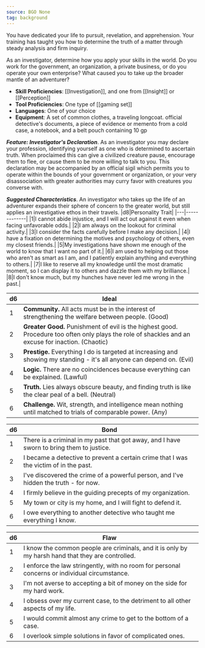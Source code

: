 ```yaml
---
source: BGO None
tag: background
---
```


You have dedicated your life to pursuit, revelation, and apprehension. Your training has taught you how to determine the truth of a matter through steady analysis and firm inquiry.

As an investigator, determine how you apply your skills in the world. Do you work for the government, an organization, a private business, or do you operate your own enterprise? What caused you to take up the broader mantle of an adventurer?


- **Skill Proficiencies**: [[Investigation]], and one from [[Insight]] or [[Perception]]
- **Tool Proficiencies**: One type of [[gaming set]]
- **Languages**: One of your choice
- **Equipment**:  A set of common clothes, a traveling longcoat. official detective's documents, a piece of evidence or memento from a cold case, a notebook, and a belt pouch containing 10 gp


**_Feature: Investigator's Declaration_**. As an investigator you may declare your profession, identifying yourself as one who is determined to ascertain truth. When proclaimed this can give a civilized creature pause, encourage them to flee, or cause them to be more willing to talk to you. This declaration may be accompanied by an official sigil which permits you to operate within the bounds of your government or organization, or your very disassociation with greater authorities may curry favor with creatures you converse with.

**_Suggested Characteristics_**. An investigator who takes up the life of an adventurer expands their sphere of concern to the greater world, but still applies an investigative ethos in their travels.
|d8|Personality Trait|
|---|-------------|
|1|I cannot abide injustice, and I will act out against it even when facing unfavorable odds.|
|2|I am always on the lookout for criminal activity.|
|3|I consider the facts carefully before I make any decision.|
|4|I have a fixation on determining the motives and psychology of others, even my closest friends.|
|5|My investigations have shown me enough of the world to know that I want no part of it.|
|6|I am used to helping out those who aren't as smart as I am, and I patiently explain anything and everything to others.|
|7|I like to reserve all my knowledge until the most dramatic moment, so I can display it to others and dazzle them with my brilliance.|
|8|I don't know much, but my hunches have never led me wrong in the past.|

|d6|Ideal|
|---|-------------|
|1|**Community.** All acts must be in the interest of strengthening the welfare between people. (Good)|
|2|**Greater Good.** Punishment of evil is the highest good. Procedure too often only plays the role of shackles and an excuse for inaction. (Chaotic)|
|3|**Prestige.**  Everything I do is targeted at increasing and showing my standing - it's all anyone can depend on. (Evil)|
|4|**Logic.** There are no coincidences because everything can be explained. (Lawful)|
|5|**Truth.** Lies always obscure beauty, and finding truth is like the clear peal of a bell. (Neutral)|
|6|**Challenge.** Wit, strength, and intelligence mean nothing until matched to trials of comparable power. (Any)|

|d6|Bond|
|---|-------------|
|1|There is a criminal in my past that got away, and I have sworn to bring them to justice.|
|2|I became a detective to prevent a certain crime that I was the victim of in the past.|
|3|I've discovered the crime of a powerful person, and I've hidden the truth - for now.|
|4|I firmly believe in the guiding precepts of my organization.|
|5|My town or city is my home, and I will fight to defend it.|
|6|I owe everything to another detective who taught me everything I know.|

|d6|Flaw|
|---|-------------|
|1|I know the common people are criminals, and it is only by my harsh hand that they are controlled.|
|2|I enforce the law stringently, with no room for personal concerns or individual circumstance.|
|3|I'm not averse to accepting a bit of money on the side for my hard work.|
|4|I obsess over my current case, to the detriment to all other aspects of my life.|
|5|I would commit almost any crime to get to the bottom of a case.|
|6|I overlook simple solutions in favor of complicated ones.|

